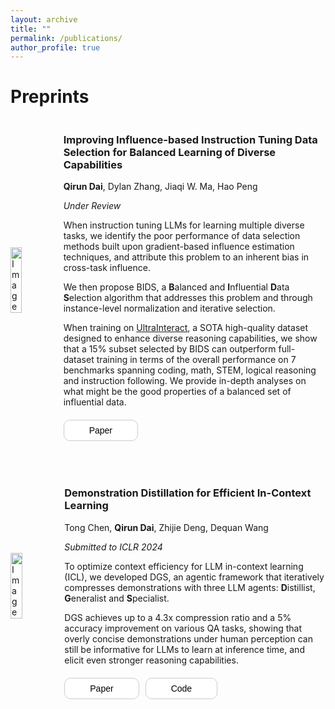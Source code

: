 ```yaml
---
layout: archive
title: ""
permalink: /publications/
author_profile: true
---
```

<!-- <style>
    .bullet::before {
        content: "• "; /* Unicode character for a bullet */
        font-size: 1em; /* Adjust the size as needed */
    }
</style> -->

# Preprints

<div style="display: flex; align-items: center; margin-bottom: 50px;">
  <img src="{{ site.baseurl }}/images/BIDS_stats.png" alt="Image" style="width: 40%; margin-right: 40px;">
  <div>
    <h3>Improving Influence-based Instruction Tuning Data Selection for Balanced Learning of Diverse Capabilities</h3>
    <p><strong>Qirun Dai</strong>, Dylan Zhang, Jiaqi W. Ma, Hao Peng</p>
    <p><em>Under Review</em></p>
    <p>When instruction tuning LLMs for learning multiple diverse tasks, we identify the poor performance of data selection methods built upon gradient-based influence estimation techniques, and attribute this problem to an inherent bias in cross-task influence.</p>
    <p>We then propose BIDS, a <strong>B</strong>alanced and <strong>I</strong>nfluential <strong>D</strong>ata <strong>S</strong>election algorithm that addresses this problem and through instance-level normalization and iterative selection.
    <p>When training on <a href="https://huggingface.co/datasets/openbmb/UltraInteract_sft">UltraInteract</a>, a SOTA high-quality dataset designed to enhance diverse reasoning capabilities, we show that a 15% subset selected by BIDS can outperform full-dataset training in terms of the overall performance on 7 benchmarks spanning coding, math, STEM, logical reasoning and instruction following. We provide in-depth analyses on what might be the good properties of a balanced set of influential data.</p>
    <div style="display: flex; margin-top: 20px;">
      <a href="{{ site.baseurl }}/files/BIDS-v0.3-11_22_2024.pdf" target="_blank" style="text-decoration: none;">
        <button style="background-color: white; border: 1px solid #ccc; border-radius: 10px; padding: 8px 40px; font-size: 14px; cursor: pointer;">Paper</button>
      </a>
      <!-- <a href="https://github.com/CTDancer/DGS_Demonstration-Distillation" target="_blank" style="text-decoration: none; margin-left: 10px;">
        <button style="background-color: white; border: 1px solid #ccc; border-radius: 10px; padding: 8px 40px; font-size: 14px; cursor: pointer;">Code</button>
      </a> -->
    </div>
  </div>
</div>

<div style="display: flex; align-items: center; margin-bottom: 50px;">
  <img src="{{ site.baseurl }}/images/DGS.png" alt="Image" style="width: 40%; margin-right: 40px;">
  <div>
    <h3>Demonstration Distillation for Efficient In-Context Learning</h3>
    <p>Tong Chen, <strong>Qirun Dai</strong>, Zhijie Deng, Dequan Wang</p>
    <p><em>Submitted to ICLR 2024</em></p>
    <p>To optimize context efficiency for LLM in-context learning (ICL), we developed DGS, an agentic framework that iteratively compresses demonstrations with three LLM agents: <strong>D</strong>istillist, <strong>G</strong>eneralist and <strong>S</strong>pecialist.</p>
    <p>DGS achieves up to a 4.3x compression ratio and a 5% accuracy improvement on various QA tasks, showing that overly concise demonstrations under human perception can still be informative for LLMs to learn at inference time, and elicit even stronger reasoning capabilities.</p>
    <div style="display: flex; margin-top: 20px;">
      <a href="https://openreview.net/forum?id=Y8DClN5ODu" target="_blank" style="text-decoration: none;">
        <button style="background-color: white; border: 1px solid #ccc; border-radius: 10px; padding: 8px 40px; font-size: 14px; cursor: pointer;">Paper</button>
      </a>
      <a href="https://github.com/CTDancer/DGS_Demonstration-Distillation" target="_blank" style="text-decoration: none; margin-left: 10px;">
        <button style="background-color: white; border: 1px solid #ccc; border-radius: 10px; padding: 8px 40px; font-size: 14px; cursor: pointer;">Code</button>
      </a>
    </div>
  </div>
</div>


